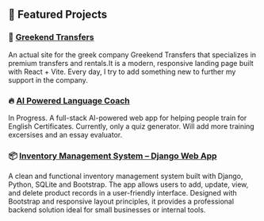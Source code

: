 ## 🚀 Featured Projects


### 🚗 [Greekend Transfers](https://www.greekendtransfers.com/)
An actual site for the greek company Greekend Transfers that specializes in premium transfers 
and rentals.It is a modern, responsive landing page built with React + Vite. Every day, I try 
to add something new to further my support in the company.

### 🔥 [AI Powered Language Coach](https://github.com/nobaigiobaitsi/ai-language-coach.git)
In Progress. A full-stack AI-powered web app for helping people train for English Certificates.
Currently, only a quiz generator. Will add more training excersises and an essay evaluator.

### 📦 [Inventory Management System – Django Web App](https://github.com/yourusername/inventory-django)

A clean and functional inventory management system built with Django, Python, SQLite and Bootstrap. The 
app allows users to add, update, view, and delete product records in a user-friendly interface. 
Designed with Bootstrap and responsive layout principles, it provides a professional backend solution 
ideal for small businesses or internal tools.

